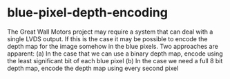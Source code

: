 # blue-pixel-depth-encoding
The Great Wall Motors project may require a system that can deal with a single LVDS output. If this is the case it may be possible to encode the depth map for the image somehow in the blue pixels. Two approaches are apparent: (a) In the case that we can use a binary depth map, encode using the least significant bit of each blue pixel (b) In the case we need a full 8 bit depth map, encode the depth map using every second pixel
